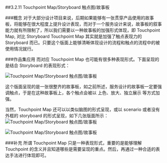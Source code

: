 ##3.2.11 Touchpoint Map/Storyboard 触点图/故事板

###概念
对于大部分设计项目来说，后期如果能够有一张贯穿产品使用的故事板，将能够在很大程度上提升设计表现，而对于一个服务设计来说，故事板的叙事能力就有所限制了，所以我们需要以一种故事板的加强形式体现，即 Touchpoint Map, 对比 Storyboard Touchpoint Map 其实就是加强了触点表现力的 Storyboard 而已。只要这个版面上能够清晰体现设计的流程和触点的流程中的被使用情况就行。




###作品集应用
而对应 Touchpoint Map 也可能有很多种表现形式。下面呈现的是结合 Storyboard 的表现形式：


![Touchpoint Map/Storyboard 触点图/故事板](http://kitpic.makebi.net/2021/uedsd_21.jpg)

这个版面呈现的是一张很整齐的故事板，如之前所述，服务设计的故事板一定要强调触点，于是在这种故事板上，各个触点会被以 上色、放大、独立展示 等方式加强。

当然，Touchpoint Map 还可以以类似脑图的形式呈现，或以 scenario 或者没有外框的 storyboard 的形式呈现，如下几张版面所示：
![Touchpoint Map/Storyboard 触点图/故事板](http://kitpic.makebi.net/2021/uedsd_22.jpg)

![Touchpoint Map/Storyboard 触点图/故事板](http://kitpic.makebi.net/2021/uedsd_23.jpg)


###补充
所谓 Touchpoint Map 只是一种表现形式，重要的是能够理解 Touchpoint 的含义并且知道哪些是需要呈现的重点。然后，再通过一种合适的表达手法进行体现即可。






